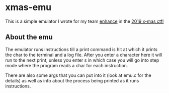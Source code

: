 # xmas-emu
This is a simple emulator I wrote for my team [enhance](https://ctftime.org/team/107311) in the [2019 x-mas ctf!](https://ctftime.org/event/926)

## About the emu

The emulator runs instructions till a print command is hit at which it prints the char to the terminal and a log file. After you enter a character here it will run to the next print, unless you enter s in which case you will go into step mode where the program reads a char for each instruction.

There are also some args that you can put into it (look at emu.c for the details) as well as info about the process being printed as it runs instructions.

